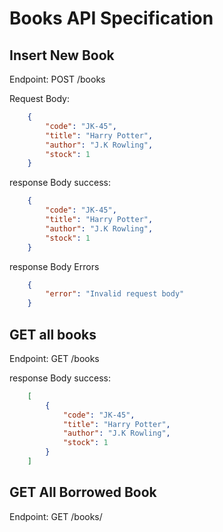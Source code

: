 # Books API Specification

## Insert New Book
Endpoint: POST /books

Request Body:
```json
    {
        "code": "JK-45",
        "title": "Harry Potter",
        "author": "J.K Rowling",
        "stock": 1
    }
```
response Body success:
```json
    {
        "code": "JK-45",
        "title": "Harry Potter",
        "author": "J.K Rowling",
        "stock": 1
    }
```
response Body Errors
```json
    {
        "error": "Invalid request body"
    }
```


## GET all books
Endpoint: GET /books

response Body success:
```json
    [
        {
            "code": "JK-45",
            "title": "Harry Potter",
            "author": "J.K Rowling",
            "stock": 1
        }
    ]
```

## GET All Borrowed Book
Endpoint: GET /books/

